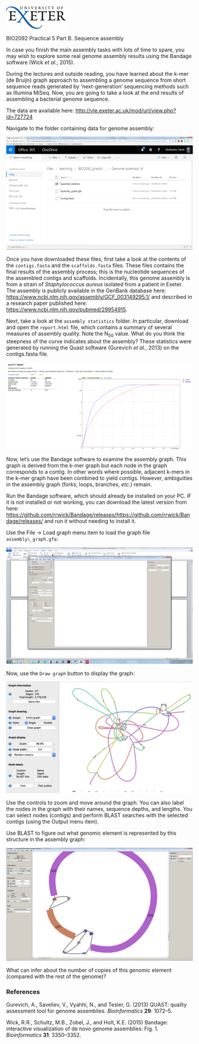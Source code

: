 ![](./media/image1.gif)

BIO2092 Practical 5 Part B. Sequence assembly

In case you finish the main assembly tasks with lots of time to spare,
you may wish to explore some real genome assembly results using the
Bandage software (Wick *et al.*, 2015).

During the lectures and outside reading, you have learned about the
k-mer (de Bruijn) graph approach to assembling a genome sequence from
short sequence reads generated by ‘next-generation’ sequencing methods
such as Illumina MiSeq. Now, you are going to take a look at the end
results of assembling a bacterial genome sequence.

The data are available here:
<http://vle.exeter.ac.uk/mod/url/view.php?id=727724>

Navigate to the folder containing data for genome assembly:

![](./media/image3.png)

Once you have downloaded these files, first take a look at the contents
of the `contigs.fasta` and the `scaffolds.fasta` files. These files contains the final results of
the assembly process; this is the nucleotide sequences of the assembled
contigs and scaffolds. Incidentally, this genome assembly is from a strain of *Staphylococcus
aureus* isolated from a patient in Exeter. The assembly is publicly available in the GenBank database
here: https://www.ncbi.nlm.nih.gov/assembly/GCF_003149295.1/ and described in a research paper published
here: https://www.ncbi.nlm.nih.gov/pubmed/29954915.

Next, take a look at the `assembly statistics` folder. In particular,
download and open  the `report.html` file, which contains a summary of several measures
of assembly quality. Note the N<sub>50</sub> value. What do you think the
steepness of the curve indicates about the assembly? These statistics
were generated by running the Quast software (Gurevich *et al.*, 2013)
on the contigs.fasta file.

![](./media/quast.png)

Now, let’s use the Bandage software to examine the assembly graph. This
graph is derived from the k-mer graph but each node in the graph
corresponds to a contig. In other words where possible, adjacent k-mers
in the k-mer graph have been combined to yield contigs. However,
ambiguities in the assembly graph (forks, loops, branches, *etc*.)
remain.

Run the Bandage software, which should already be installed on your PC.
IF it is not installed or not working, you can download the latest version
from here: https://github.com/rrwick/Bandage/releases/https://github.com/rrwick/Bandage/releases/
and run it without needing to install it.

Use the File -&gt; Load graph menu item to load the graph file
`assembly\_graph.gfa`:

![](./media/image4.png)

Now, use the `Draw graph` button to display the graph:

![](./media/image.5.png)

Use the controls to zoom and move around the graph. You can also label
the nodes in the graph with their names, sequence depths, and lengths.
You can select nodes (contigs) and perform BLAST searches with the
selected contigs (using the Output menu item).

Use BLAST to figure out what genomic element is represented by this structure in the assembly graph:

![](./media/image6.png)

What can infer about the number of copies of this genomic element
(compared with the rest of the genome)?


### References

Gurevich, A., Saveliev, V., Vyahhi, N., and Tesler, G. (2013) QUAST:
quality assessment tool for genome assemblies. *Bioinformatics* **29**:
1072–5.

Wick, R.R., Schultz, M.B., Zobel, J., and Holt, K.E. (2015) Bandage:
interactive visualization of de novo genome assemblies: Fig. 1.
*Bioinformatics* **31**: 3350–3352.
